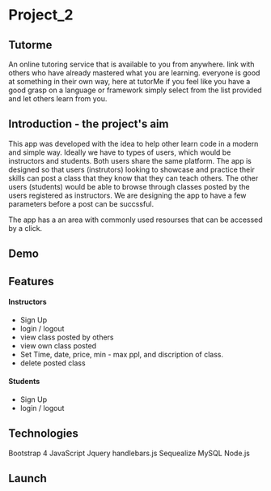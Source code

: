 # Project_2


## Tutorme
An online tutoring service that is available to you from anywhere. link with others who have already mastered what you are learning. everyone is good at something in their own way, here at tutorMe if you feel like you have a good grasp on a language or framework simply select from the list provided and let others learn from you.

## Introduction - the project's aim
This app was developed with the idea to help other learn code in a modern and simple way. Ideally we have to types of users, which would be instructors and students. Both users share the same platform. The app is designed so that users (instrutors) looking to showcase and practice their skills can post a class that they know that they can teach others. The other users (students) would be able to browse through classes posted by the users registered as instructors. We are designing the app to have a few parameters before a post can be succssful.

The app has a an area with commonly used resourses that can be accessed by a click.
## Demo


## Features
#### Instructors
* Sign Up
* login / logout
* view class posted by others 
* view own class posted
* Set Time, date, price, min - max ppl, and discription of class.
* delete posted class

#### Students
* Sign Up
* login / logout






## Technologies

Bootstrap 4 
JavaScript
Jquery
handlebars.js
Sequealize 
MySQL
Node.js


## Launch

